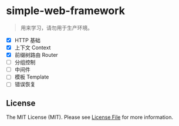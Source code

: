 # simple-web-framework

> 用来学习，请勿用于生产环境。

- [x] HTTP 基础
- [x] 上下文 Context
- [x] 前缀树路由 Router
- [ ] 分组控制
- [ ] 中间件
- [ ] 模板 Template
- [ ] 错误恢复

## License

The MIT License (MIT). Please see [License File](LICENSE) for more information.